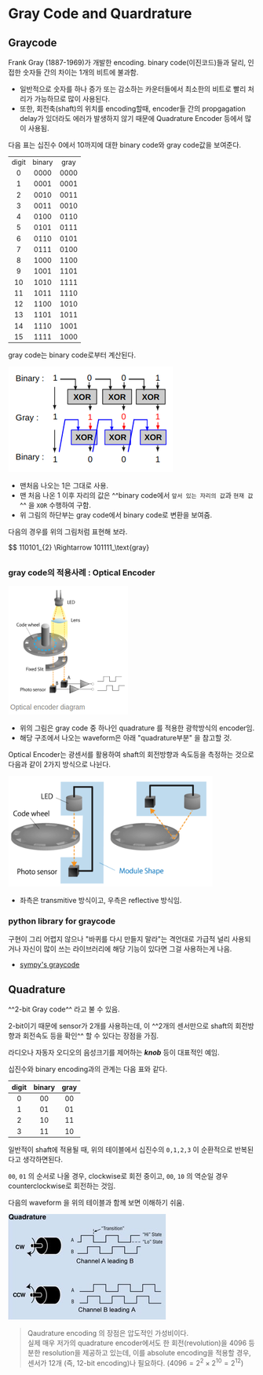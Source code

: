 # Gray Code and Quardrature

## Graycode

Frank Gray (1887-1969)가 개발한 encoding. binary code(이진코드)들과 달리, 인접한 숫자들 간의 차이는 1개의 비트에 불과함.

* 일반적으로 숫자를 하나 증가 또는 감소하는 카운터들에서 최소한의 비트로 빨리 처리가 가능하므로 많이 사용된다.
* 또한, 회전축(shaft)의 위치를 encoding할때, encoder들 간의 propgagation delay가 있더라도 에러가 발생하지 않기 때문에 Quadrature Encoder 등에서 많이 사용됨.

다음 표는 십진수 0에서 10까지에 대한 binary code와 gray code값을 보여준다.

| | | |
|:---:|:---:|:---:|
|digit|binary|gray|
|0| 0000|0000|
|1|0001|0001|
|2|0010|0011|
|3|0011|0010|
|4|0100|0110|
|5|0101|0111|
|6|0110|0101|
|7|0111|0100|
|8|1000|1100|
|9|1001|1101|
|10|1010|1111|
|11|1011|1110|
|12|1100|1010|
|13|1101|1011|
|14|1110|1001|
|15|1111|1000|

gray code는 binary code로부터 계산된다.

![graycode](img/graycode.png)

* 맨처음 나오는 1은 그대로 사용.
* 맨 처음 나온 1 이후 자리의 값은 ^^binary code에서 `앞서 있는 자리의 값`과 `현재 값`^^ 을 `XOR` 수행하여 구함.
* 위 그림의 하단부는 gray code에서 binary code로 변환을 보여줌.

다음의 경우를 위의 그림처럼 표현해 보라.

$$
110101_{2} \Rightarrow 101111_\text{gray} 
##



### gray code의 적용사례 : Optical Encoder

![optical encoder diagram](img/graycode_optical_encoder.png)

* 위의 그림은 gray code 중 하나인 quadrature 를 적용한 광학방식의 encoder임.
* 해당 구조에서 나오는 waveform은 아래 "quadrature부분" 을 참고할 것.

Optical Encoder는 광센서를 활용하여 shaft의 회전방향과 속도등을 측정하는 것으로 다음과 같이 2가지 방식으로 나뉜다.

![types](img/optical_encoder_types.png)

* 좌측은 transmitive 방식이고, 우측은 reflective 방식임.

### python library for graycode

구현이 그리 어렵지 않으나 "바퀴를 다시 만들지 말라"는 격언대로 가급적 널리 사용되거나 자신이 많이 쓰는 라이브러리에 해당 기능이 있다면 그걸 사용하는게 나음.

* [sympy's graycode](https://docs.sympy.org/latest/modules/combinatorics/graycode.html)


## Quadrature

^^2-bit Gray code^^ 라고 불 수 있음.

2-bit이기 때문에 sensor가 2개를 사용하는데, 이 ^^2개의 센서만으로 shaft의 회전방향과 회전속도 등을 확인^^ 할 수 있다는 장점을 가짐.

라디오나 자동자 오디오의 음성크기를 제어하는 ***knob*** 등이 대표적인 예임.

십진수와 binary encoding과의 관계는 다음 표와 같다.

|digit|binary|gray|
|:---:|:---:|:---:|
|0| 00 |00|
|1| 01 |01|
|2| 10 |11|
|3| 11 |10|

일반적이 shaft에 적용될 때, 위의 테이블에서 십진수의 `0,1,2,3` 이 순환적으로 반복된다고 생각하면된다. 

`00`, `01` 의 순서로 나올 경우,  clockwise로 회전 중이고, `00`, `10` 의 역순일 경우 counterclockwise로 회전하는 것임.

다음의 waveform 을 위의 테이블과 함께 보면 이해하기 쉬움.

![waveform](img/quadrature.png)

> Qaudrature encoding 의 장점은 압도적인 가성비이다.   
> 실제 매우 저가의 quadrature encoder에서도 한 회전(revolution)을 4096 등분한 resolution을 제공하고 있는데, 이를 absolute encoding을 적용할 경우, 센서가 12개 (즉, 12-bit encoding)나 필요하다. $(4096=2^2 \times 2^{10} =2^{12})$